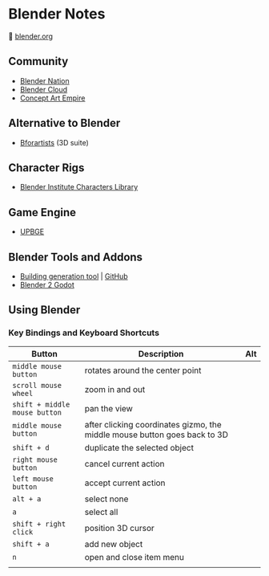 # Blender Notes

:link: [blender.org](https://www.blender.org/)

## Community

- [Blender Nation](https://www.blendernation.com/)
- [Blender Cloud](https://cloud.blender.org/welcome/)
- [Concept Art Empire](https://conceptartempire.com/)

## Alternative to Blender

- [Bforartists](https://www.bforartists.de/) (3D suite)

## Character Rigs

- [Blender Institute Characters Library](https://cloud.blender.org/p/characters/)

## Game Engine

- [UPBGE](https://upbge.org/)

## Blender Tools and Addons

- [Building generation tool](https://ranjian0.github.io/building_tool/) | [GitHub](https://github.com/ranjian0/building_tool)
- [Blender 2 Godot](https://www.zammedev.com/home/wip_projects/blender2godot)

## Using Blender

### Key Bindings and Keyboard Shortcuts

| Button                        | Description                                                               | Alt |
| ----------------------------- | ------------------------------------------------------------------------- | --- |
| `middle mouse button`         | rotates around the center point                                           |     |
| `scroll mouse wheel`          | zoom in and out                                                           |     |
| `shift + middle mouse button` | pan the view                                                              |     |
| `middle mouse button`         | after clicking coordinates gizmo, the middle mouse button goes back to 3D |     |
| `shift + d`                   | duplicate the selected object                                             |     |
| `right mouse button`          | cancel current action                                                     |     |
| `left mouse button`           | accept current action                                                     |     |
| `alt + a`                     | select none                                                               |     |
| `a`                           | select all                                                                |     |
| `shift + right click`         | position 3D cursor                                                        |     |
| `shift + a`                   | add new object                                                            |     |
| `n`                           | open and close item menu                                                  |     |
|                               |                                                                           |     |
